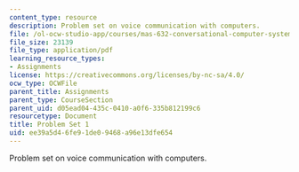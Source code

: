 ```yaml
---
content_type: resource
description: Problem set on voice communication with computers.
file: /ol-ocw-studio-app/courses/mas-632-conversational-computer-systems-fall-2008/ee39a5d46fe91de09468a96e13dfe654_ps1.pdf
file_size: 23139
file_type: application/pdf
learning_resource_types:
- Assignments
license: https://creativecommons.org/licenses/by-nc-sa/4.0/
ocw_type: OCWFile
parent_title: Assignments
parent_type: CourseSection
parent_uid: d05ead04-435c-0410-a0f6-335b812199c6
resourcetype: Document
title: Problem Set 1
uid: ee39a5d4-6fe9-1de0-9468-a96e13dfe654
---
```

Problem set on voice communication with computers.